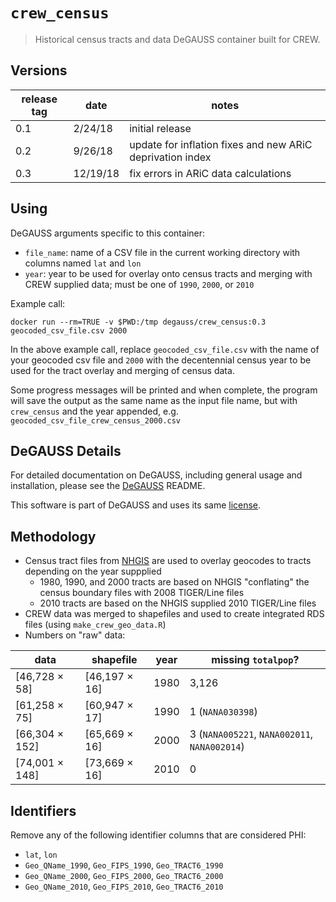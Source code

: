 # `crew_census`

> Historical census tracts and data DeGAUSS container built for CREW.

## Versions

| release tag | date    | notes                                                     |
|-------------|---------|-----------------------------------------------------------|
| 0.1         | 2/24/18 | initial release                                           |
| 0.2         | 9/26/18 | update for inflation fixes and new ARiC deprivation index |
| 0.3         | 12/19/18| fix errors in ARiC data calculations                      |

## Using

DeGAUSS arguments specific to this container:

- `file_name`: name of a CSV file in the current working directory with columns named `lat` and `lon`
- `year`: year to be used for overlay onto census tracts and merging with CREW supplied data; must be one of `1990`, `2000`, or `2010`

Example call:

`docker run --rm=TRUE -v $PWD:/tmp degauss/crew_census:0.3 geocoded_csv_file.csv 2000`

In the above example call, replace `geocoded_csv_file.csv` with the name of your geocoded csv file and `2000` with the decentennial census year to be used for the tract overlay and merging of census data.

Some progress messages will be printed and when complete, the program will save the output as the same name as the input file name, but with `crew_census` and the year appended, e.g. `geocoded_csv_file_crew_census_2000.csv`

## DeGAUSS Details

For detailed documentation on DeGAUSS, including general usage and installation, please see the [DeGAUSS](https://github.com/cole-brokamp/DeGAUSS) README.

This software is part of DeGAUSS and uses its same [license](https://github.com/cole-brokamp/DeGAUSS/blob/master/LICENSE.txt).

## Methodology

- Census tract files from [NHGIS](https://www.nhgis.org/documentation/gis-data) are used to overlay geocodes to tracts depending on the year suppplied
    - 1980, 1990, and 2000 tracts are based on NHGIS "conflating" the census boundary files with 2008 TIGER/Line files
    - 2010 tracts are based on the NHGIS supplied 2010 TIGER/Line files
- CREW data was merged to shapefiles and used to create integrated RDS files (using `make_crew_geo_data.R`)
- Numbers on "raw" data:

| data           | shapefile     | year | missing `totalpop`?                            |
|----------------|---------------|------|----------------------------------------------|
| [46,728 × 58]  | [46,197 × 16] | 1980 | 3,126                                        |
| [61,258 × 75]  | [60,947 × 17] | 1990 | 1 (`NANA030398`)                             |
| [66,304 × 152] | [65,669 × 16] | 2000 | 3 (`NANA005221`, `NANA002011`, `NANA002014`) |
| [74,001 × 148] | [73,669 × 16] | 2010 | 0                                            |

## Identifiers

Remove any of the following identifier columns that are considered PHI:

- `lat`, `lon`
- `Geo_QName_1990`, `Geo_FIPS_1990`, `Geo_TRACT6_1990`
-  `Geo_QName_2000`, `Geo_FIPS_2000`, `Geo_TRACT6_2000`
-  `Geo_QName_2010`, `Geo_FIPS_2010`, `Geo_TRACT6_2010`
